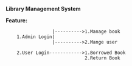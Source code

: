 **Library Management System**

**Feature:**

                     |---------->1.Manage book
        1.Admin Login|
                     |---------->2.Mange user
                     
        2.User Login------------>1.Borrowed Book
                                 2.Return Book
        

